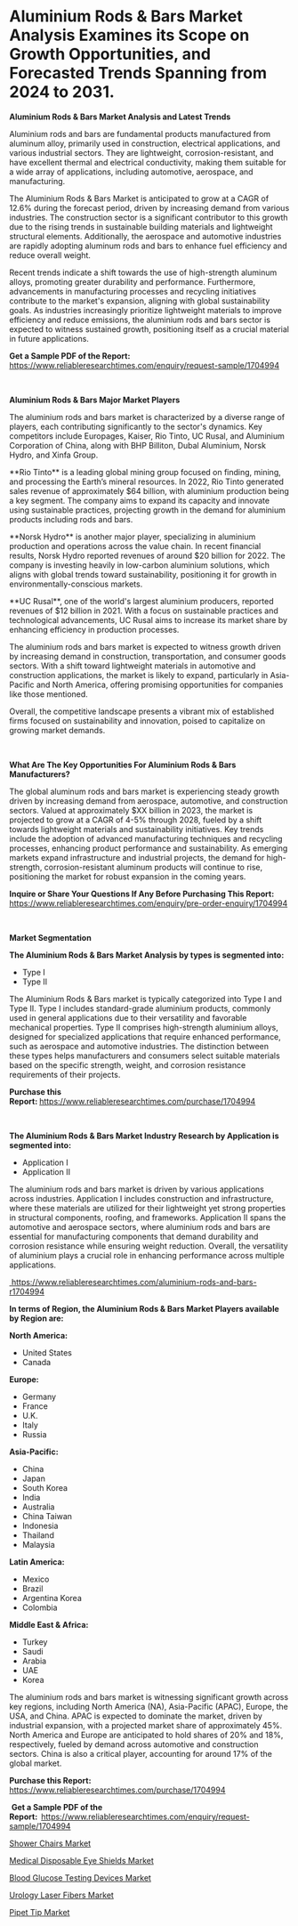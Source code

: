 <p><h1>Aluminium Rods & Bars Market Analysis Examines its Scope on Growth Opportunities, and Forecasted Trends Spanning from 2024 to 2031.</h1></p><p><strong>Aluminium Rods & Bars Market Analysis and Latest Trends</strong></p>
<p><p>Aluminium rods and bars are fundamental products manufactured from aluminum alloy, primarily used in construction, electrical applications, and various industrial sectors. They are lightweight, corrosion-resistant, and have excellent thermal and electrical conductivity, making them suitable for a wide array of applications, including automotive, aerospace, and manufacturing.</p><p>The Aluminium Rods & Bars Market is anticipated to grow at a CAGR of 12.6% during the forecast period, driven by increasing demand from various industries. The construction sector is a significant contributor to this growth due to the rising trends in sustainable building materials and lightweight structural elements. Additionally, the aerospace and automotive industries are rapidly adopting aluminum rods and bars to enhance fuel efficiency and reduce overall weight.</p><p>Recent trends indicate a shift towards the use of high-strength aluminum alloys, promoting greater durability and performance. Furthermore, advancements in manufacturing processes and recycling initiatives contribute to the market's expansion, aligning with global sustainability goals. As industries increasingly prioritize lightweight materials to improve efficiency and reduce emissions, the aluminium rods and bars sector is expected to witness sustained growth, positioning itself as a crucial material in future applications.</p></p>
<p><strong>Get a Sample PDF of the Report:&nbsp;</strong> <a href="https://www.reliableresearchtimes.com/enquiry/request-sample/1704994?utm_campaign=1593&utm_medium=2&utm_source=Github&utm_content=ia&utm_term=21102024&utm_id=aluminium-rods-bars">https://www.reliableresearchtimes.com/enquiry/request-sample/1704994</a></p>
<p>&nbsp;</p>
<p><strong>Aluminium Rods & Bars Major Market Players</strong></p>
<p><p>The aluminium rods and bars market is characterized by a diverse range of players, each contributing significantly to the sector's dynamics. Key competitors include Europages, Kaiser, Rio Tinto, UC Rusal, and Aluminium Corporation of China, along with BHP Billiton, Dubal Aluminium, Norsk Hydro, and Xinfa Group.</p><p>**Rio Tinto** is a leading global mining group focused on finding, mining, and processing the Earth’s mineral resources. In 2022, Rio Tinto generated sales revenue of approximately $64 billion, with aluminium production being a key segment. The company aims to expand its capacity and innovate using sustainable practices, projecting growth in the demand for aluminium products including rods and bars.</p><p>**Norsk Hydro** is another major player, specializing in aluminium production and operations across the value chain. In recent financial results, Norsk Hydro reported revenues of around $20 billion for 2022. The company is investing heavily in low-carbon aluminium solutions, which aligns with global trends toward sustainability, positioning it for growth in environmentally-conscious markets.</p><p>**UC Rusal**, one of the world's largest aluminium producers, reported revenues of $12 billion in 2021. With a focus on sustainable practices and technological advancements, UC Rusal aims to increase its market share by enhancing efficiency in production processes.</p><p>The aluminium rods and bars market is expected to witness growth driven by increasing demand in construction, transportation, and consumer goods sectors. With a shift toward lightweight materials in automotive and construction applications, the market is likely to expand, particularly in Asia-Pacific and North America, offering promising opportunities for companies like those mentioned.</p><p>Overall, the competitive landscape presents a vibrant mix of established firms focused on sustainability and innovation, poised to capitalize on growing market demands.</p></p>
<p>&nbsp;</p>
<p><strong>What Are The Key Opportunities For Aluminium Rods & Bars Manufacturers?</strong></p>
<p><p>The global aluminum rods and bars market is experiencing steady growth driven by increasing demand from aerospace, automotive, and construction sectors. Valued at approximately $XX billion in 2023, the market is projected to grow at a CAGR of 4-5% through 2028, fueled by a shift towards lightweight materials and sustainability initiatives. Key trends include the adoption of advanced manufacturing techniques and recycling processes, enhancing product performance and sustainability. As emerging markets expand infrastructure and industrial projects, the demand for high-strength, corrosion-resistant aluminum products will continue to rise, positioning the market for robust expansion in the coming years.</p></p>
<p><strong>Inquire or Share Your Questions If Any Before Purchasing This Report:</strong> <a href="https://www.reliableresearchtimes.com/enquiry/pre-order-enquiry/1704994?utm_campaign=1593&utm_medium=2&utm_source=Github&utm_content=ia&utm_term=21102024&utm_id=aluminium-rods-bars">https://www.reliableresearchtimes.com/enquiry/pre-order-enquiry/1704994</a></p>
<p>&nbsp;</p>
<p><strong>Market Segmentation</strong></p>
<p><strong>The Aluminium Rods & Bars Market Analysis by types is segmented into:</strong></p>
<p><ul><li>Type I</li><li>Type II</li></ul></p>
<p><p>The Aluminium Rods & Bars market is typically categorized into Type I and Type II. Type I includes standard-grade aluminium products, commonly used in general applications due to their versatility and favorable mechanical properties. Type II comprises high-strength aluminium alloys, designed for specialized applications that require enhanced performance, such as aerospace and automotive industries. The distinction between these types helps manufacturers and consumers select suitable materials based on the specific strength, weight, and corrosion resistance requirements of their projects.</p></p>
<p><strong>Purchase this Report:&nbsp;</strong><a href="https://www.reliableresearchtimes.com/purchase/1704994?utm_campaign=1593&utm_medium=2&utm_source=Github&utm_content=ia&utm_term=21102024&utm_id=aluminium-rods-bars">https://www.reliableresearchtimes.com/purchase/1704994</a></p>
<p>&nbsp;</p>
<p><strong>The Aluminium Rods & Bars Market Industry Research by Application is segmented into:</strong></p>
<p><ul><li>Application I</li><li>Application II</li></ul></p>
<p><p>The aluminium rods and bars market is driven by various applications across industries. Application I includes construction and infrastructure, where these materials are utilized for their lightweight yet strong properties in structural components, roofing, and frameworks. Application II spans the automotive and aerospace sectors, where aluminium rods and bars are essential for manufacturing components that demand durability and corrosion resistance while ensuring weight reduction. Overall, the versatility of aluminium plays a crucial role in enhancing performance across multiple applications.</p></p>
<p><a href="https://www.reliableresearchtimes.com/aluminium-rods-and-bars-r1704994?utm_campaign=1593&utm_medium=2&utm_source=Github&utm_content=ia&utm_term=21102024&utm_id=aluminium-rods-bars">&nbsp;https://www.reliableresearchtimes.com/aluminium-rods-and-bars-r1704994</a></p>
<p><strong>In terms of Region, the Aluminium Rods & Bars Market Players available by Region are:</strong></p>
<p>
    <p> <strong> North America: </strong>
        <ul>
            <li>United States</li>
            <li>Canada</li>
        </ul>
        </p> 
    <p> <strong> Europe: </strong>
        <ul>
            <li>Germany</li>
            <li>France</li>
            <li>U.K.</li>
            <li>Italy</li>
            <li>Russia</li>
        </ul>
        </p> 
    <p> <strong> Asia-Pacific: </strong>
        <ul>
            <li>China</li>
            <li>Japan</li>
            <li>South Korea</li>
            <li>India</li>
            <li>Australia</li>
            <li>China Taiwan</li>
            <li>Indonesia</li>
            <li>Thailand</li>
            <li>Malaysia</li>
        </ul>
        </p> 
    <p> <strong> Latin America: </strong>
        <ul>
            <li>Mexico</li>
            <li>Brazil</li>
            <li>Argentina Korea</li>
            <li>Colombia</li>
        </ul>
        </p> 
    <p> <strong> Middle East & Africa: </strong>
        <ul>
            <li>Turkey</li>
            <li>Saudi</li>
            <li>Arabia</li>
            <li>UAE</li>
            <li>Korea</li>
        </ul>
    </p>
    </p>
<p><p>The aluminium rods and bars market is witnessing significant growth across key regions, including North America (NA), Asia-Pacific (APAC), Europe, the USA, and China. APAC is expected to dominate the market, driven by industrial expansion, with a projected market share of approximately 45%. North America and Europe are anticipated to hold shares of 20% and 18%, respectively, fueled by demand across automotive and construction sectors. China is also a critical player, accounting for around 17% of the global market.</p></p>
<p><strong>Purchase this Report: </strong><a href="https://www.reliableresearchtimes.com/purchase/1704994?utm_campaign=1593&utm_medium=2&utm_source=Github&utm_content=ia&utm_term=21102024&utm_id=aluminium-rods-bars">https://www.reliableresearchtimes.com/purchase/1704994</a></p>
<p>&nbsp;<strong>Get a Sample PDF of the Report:&nbsp;&nbsp;</strong><a href="https://www.reliableresearchtimes.com/enquiry/request-sample/1704994?utm_campaign=1593&utm_medium=2&utm_source=Github&utm_content=ia&utm_term=21102024&utm_id=aluminium-rods-bars">https://www.reliableresearchtimes.com/enquiry/request-sample/1704994</a></p>
<p><strong></strong></p>
<p><p><a href="https://www.linkedin.com/pulse/shower-chairs-landscape-product-spectrum-market-trajectories-av4xe?utm_campaign=1593&utm_medium=2&utm_source=Github&utm_content=ia&utm_term=21102024&utm_id=aluminium-rods-bars">Shower Chairs Market</a></p><p><a href="https://www.linkedin.com/pulse/medical-disposable-eye-shields-market-maturity-analysis-6erqe?utm_campaign=1593&utm_medium=2&utm_source=Github&utm_content=ia&utm_term=21102024&utm_id=aluminium-rods-bars">Medical Disposable Eye Shields Market</a></p><p><a href="https://www.linkedin.com/pulse/blood-glucose-testing-devices-market-innovations-trends-ryhme?utm_campaign=1593&utm_medium=2&utm_source=Github&utm_content=ia&utm_term=21102024&utm_id=aluminium-rods-bars">Blood Glucose Testing Devices Market</a></p><p><a href="https://www.linkedin.com/pulse/navigating-global-urology-laser-fibers-market-landscape-trends-ltmke?utm_campaign=1593&utm_medium=2&utm_source=Github&utm_content=ia&utm_term=21102024&utm_id=aluminium-rods-bars">Urology Laser Fibers Market</a></p><p><a href="https://www.linkedin.com/pulse/market-forecasting-change-global-pipet-tip-dynamics-future-z9yve?utm_campaign=1593&utm_medium=2&utm_source=Github&utm_content=ia&utm_term=21102024&utm_id=aluminium-rods-bars">Pipet Tip Market</a></p></p>